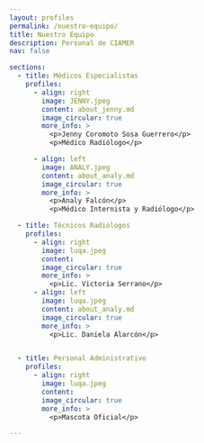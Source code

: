 ```yaml
---
layout: profiles
permalink: /nuestro-equipo/
title: Nuestro Equipo
description: Personal de CIAMER
nav: false

sections:
  - title: Médicos Especialistas
    profiles:
      - align: right
        image: JENNY.jpeg
        content: about_jenny.md
        image_circular: true
        more_info: >
          <p>Jenny Coromoto Sosa Guerrero</p>
          <p>Médico Radiólogo</p>

      - align: left
        image: ANALY.jpeg
        content: about_analy.md
        image_circular: true
        more_info: >
          <p>Analy Falcón</p>          
          <p>Médico Internista y Radiólogo</p>

  - title: Técnicos Radiólogos
    profiles:
      - align: right
        image: luqa.jpeg
        content: 
        image_circular: true
        more_info: >
          <p>Lic. Victoria Serrano</p>
      - align: left
        image: luqa.jpeg
        content: about_analy.md
        image_circular: true
        more_info: >
          <p>Lic. Daniela Alarcón</p>          


  - title: Personal Administrativo
    profiles:
      - align: right
        image: luqa.jpeg
        content: 
        image_circular: true
        more_info: >
          <p>Mascota Oficial</p>

---
```

